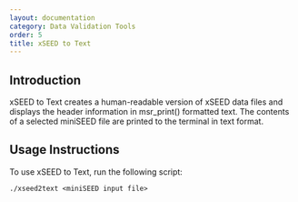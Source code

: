 ```yaml
---
layout: documentation
category: Data Validation Tools
order: 5
title: xSEED to Text
---
```


## Introduction

xSEED to Text creates a human-readable version of xSEED data files and displays the header information in msr_print() formatted text. The contents of a selected miniSEED file are printed to the terminal in text format.

## Usage Instructions

To use xSEED to Text, run the following script:

```./xseed2text <miniSEED input file>```